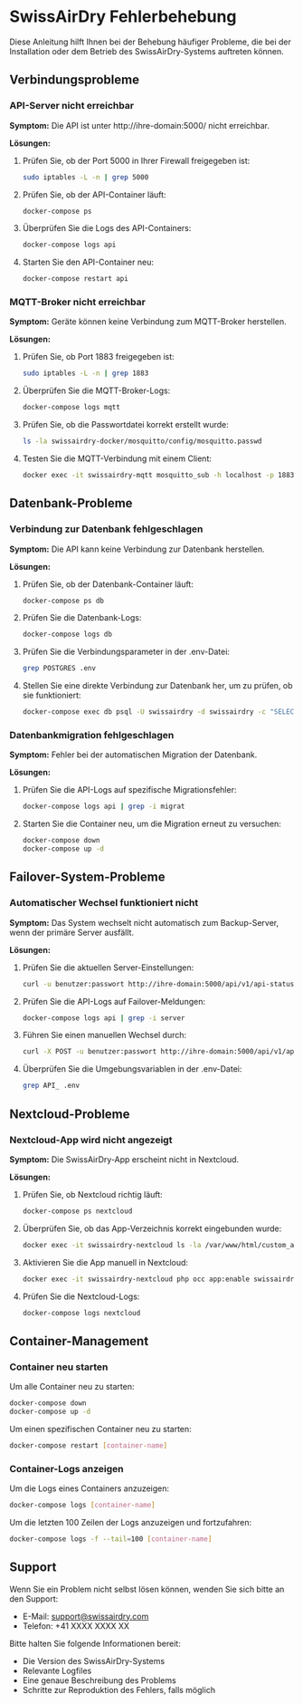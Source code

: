 # SwissAirDry Fehlerbehebung

Diese Anleitung hilft Ihnen bei der Behebung häufiger Probleme, die bei der Installation oder dem Betrieb des SwissAirDry-Systems auftreten können.

## Verbindungsprobleme

### API-Server nicht erreichbar

**Symptom:** Die API ist unter http://ihre-domain:5000/ nicht erreichbar.

**Lösungen:**

1. Prüfen Sie, ob der Port 5000 in Ihrer Firewall freigegeben ist:
   ```bash
   sudo iptables -L -n | grep 5000
   ```

2. Prüfen Sie, ob der API-Container läuft:
   ```bash
   docker-compose ps
   ```

3. Überprüfen Sie die Logs des API-Containers:
   ```bash
   docker-compose logs api
   ```

4. Starten Sie den API-Container neu:
   ```bash
   docker-compose restart api
   ```

### MQTT-Broker nicht erreichbar

**Symptom:** Geräte können keine Verbindung zum MQTT-Broker herstellen.

**Lösungen:**

1. Prüfen Sie, ob Port 1883 freigegeben ist:
   ```bash
   sudo iptables -L -n | grep 1883
   ```

2. Überprüfen Sie die MQTT-Broker-Logs:
   ```bash
   docker-compose logs mqtt
   ```

3. Prüfen Sie, ob die Passwortdatei korrekt erstellt wurde:
   ```bash
   ls -la swissairdry-docker/mosquitto/config/mosquitto.passwd
   ```

4. Testen Sie die MQTT-Verbindung mit einem Client:
   ```bash
   docker exec -it swissairdry-mqtt mosquitto_sub -h localhost -p 1883 -u swissairdry -P IhrPasswort -t test
   ```

## Datenbank-Probleme

### Verbindung zur Datenbank fehlgeschlagen

**Symptom:** Die API kann keine Verbindung zur Datenbank herstellen.

**Lösungen:**

1. Prüfen Sie, ob der Datenbank-Container läuft:
   ```bash
   docker-compose ps db
   ```

2. Prüfen Sie die Datenbank-Logs:
   ```bash
   docker-compose logs db
   ```

3. Prüfen Sie die Verbindungsparameter in der .env-Datei:
   ```bash
   grep POSTGRES .env
   ```

4. Stellen Sie eine direkte Verbindung zur Datenbank her, um zu prüfen, ob sie funktioniert:
   ```bash
   docker-compose exec db psql -U swissairdry -d swissairdry -c "SELECT 1;"
   ```

### Datenbankmigration fehlgeschlagen

**Symptom:** Fehler bei der automatischen Migration der Datenbank.

**Lösungen:**

1. Prüfen Sie die API-Logs auf spezifische Migrationsfehler:
   ```bash
   docker-compose logs api | grep -i migrat
   ```

2. Starten Sie die Container neu, um die Migration erneut zu versuchen:
   ```bash
   docker-compose down
   docker-compose up -d
   ```

## Failover-System-Probleme

### Automatischer Wechsel funktioniert nicht

**Symptom:** Das System wechselt nicht automatisch zum Backup-Server, wenn der primäre Server ausfällt.

**Lösungen:**

1. Prüfen Sie die aktuellen Server-Einstellungen:
   ```bash
   curl -u benutzer:passwort http://ihre-domain:5000/api/v1/api-status
   ```

2. Prüfen Sie die API-Logs auf Failover-Meldungen:
   ```bash
   docker-compose logs api | grep -i server
   ```

3. Führen Sie einen manuellen Wechsel durch:
   ```bash
   curl -X POST -u benutzer:passwort http://ihre-domain:5000/api/v1/api-status/switch-to-backup
   ```

4. Überprüfen Sie die Umgebungsvariablen in der .env-Datei:
   ```bash
   grep API_ .env
   ```

## Nextcloud-Probleme

### Nextcloud-App wird nicht angezeigt

**Symptom:** Die SwissAirDry-App erscheint nicht in Nextcloud.

**Lösungen:**

1. Prüfen Sie, ob Nextcloud richtig läuft:
   ```bash
   docker-compose ps nextcloud
   ```

2. Überprüfen Sie, ob das App-Verzeichnis korrekt eingebunden wurde:
   ```bash
   docker exec -it swissairdry-nextcloud ls -la /var/www/html/custom_apps
   ```

3. Aktivieren Sie die App manuell in Nextcloud:
   ```bash
   docker exec -it swissairdry-nextcloud php occ app:enable swissairdry
   ```

4. Prüfen Sie die Nextcloud-Logs:
   ```bash
   docker-compose logs nextcloud
   ```

## Container-Management

### Container neu starten

Um alle Container neu zu starten:

```bash
docker-compose down
docker-compose up -d
```

Um einen spezifischen Container neu zu starten:

```bash
docker-compose restart [container-name]
```

### Container-Logs anzeigen

Um die Logs eines Containers anzuzeigen:

```bash
docker-compose logs [container-name]
```

Um die letzten 100 Zeilen der Logs anzuzeigen und fortzufahren:

```bash
docker-compose logs -f --tail=100 [container-name]
```

## Support

Wenn Sie ein Problem nicht selbst lösen können, wenden Sie sich bitte an den Support:

- E-Mail: support@swissairdry.com
- Telefon: +41 XXXX XXXX XX

Bitte halten Sie folgende Informationen bereit:
- Die Version des SwissAirDry-Systems
- Relevante Logfiles
- Eine genaue Beschreibung des Problems
- Schritte zur Reproduktion des Fehlers, falls möglich